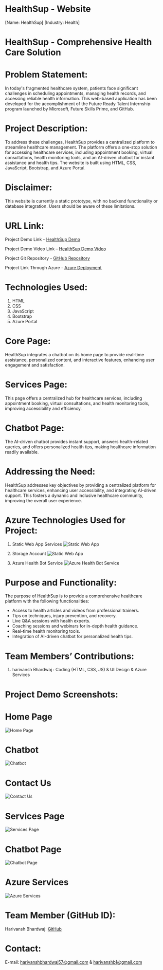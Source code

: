 # HealthSup - Website
[Name: HealthSup]
[Industry: Health]

# HealthSup - Comprehensive Health Care Solution

# Problem Statement:

In today's fragmented healthcare system, patients face significant challenges in scheduling appointments, managing health records, and accessing reliable health information. This web-based application has been developed for the accomplishment of the Future Ready Talent Internship program launched by Microsoft, Future Skills Prime, and GitHub.

# Project Description:

To address these challenges, HealthSup provides a centralized platform to streamline healthcare management. The platform offers a one-stop solution for accessing healthcare services, including appointment booking, virtual consultations, health monitoring tools, and an AI-driven chatbot for instant assistance and health tips. The website is built using HTML, CSS, JavaScript, Bootstrap, and Azure Portal.

# Disclaimer:
This website is currently a static prototype, with no backend functionality or database integration. Users should be aware of these limitations.

# URL Link:
Project Demo Link - [HealthSup Demo](https://harivanshx.github.io/HealthSup/)

Project Demo Video Link – [HealthSup Demo Video](https://www.youtube.com/watch?v=Er3_Ytua2Fo)

Project Git Repository - [GitHub Repository](https://github.com/harivanshx/HealthSup)

Project Link Through Azure - [Azure Deployment](https://mango-mud-0f5a5dd00.5.azurestaticapps.net/)

# Technologies Used:
1. HTML
2. CSS
3. JavaScript
4. Bootstrap
5. Azure Portal

# Core Page:
HealthSup integrates a chatbot on its home page to provide real-time assistance, personalized content, and interactive features, enhancing user engagement and satisfaction.

# Services Page:
This page offers a centralized hub for healthcare services, including appointment booking, virtual consultations, and health monitoring tools, improving accessibility and efficiency.

# Chatbot Page:
The AI-driven chatbot provides instant support, answers health-related queries, and offers personalized health tips, making healthcare information readily available.

# Addressing the Need:
HealthSup addresses key objectives by providing a centralized platform for healthcare services, enhancing user accessibility, and integrating AI-driven support. This fosters a dynamic and inclusive healthcare community, improving the overall user experience.

# Azure Technologies Used for Project:
1. Static Web App Services
   ![Static Web App](https://github.com/harivanshx/HealthSup/blob/master/Screenshot%20(19).png)

2. Storage Account
    ![Static Web App](https://github.com/harivanshx/HealthSup/blob/master/Screenshot%20(20).png)

3. Azure Health Bot Service
   ![Azure Health Bot Service](https://github.com/harivanshx/HealthSup/blob/master/Screenshot%20(18).png)

   

# Purpose and Functionality:
The purpose of HealthSup is to provide a comprehensive healthcare platform with the following functionalities:
- Access to health articles and videos from professional trainers.
- Tips on techniques, injury prevention, and recovery.
- Live Q&A sessions with health experts.
- Coaching sessions and webinars for in-depth health guidance.
- Real-time health monitoring tools.
- Integration of AI-driven chatbot for personalized health tips.

# Team Members’ Contributions:
1. harivansh Bhardwaj :  Coding (HTML, CSS, JS) & UI Design & Azure Services

# Project Demo Screenshots:

# Home Page
![Home Page](https://github.com/harivanshx/HealthSup/blob/master/Screenshot%20(11).png)

# Chatbot
![Chatbot](https://github.com/harivanshx/HealthSup/blob/master/Screenshot%20(14).png)

# Contact Us
![Contact Us](https://github.com/harivanshx/HealthSup/blob/master/Screenshot%20(16).png)

# Services Page
![Services Page](https://github.com/harivanshx/HealthSup/blob/master/Screenshot%20(13).png)

# Chatbot Page
![Chatbot Page](https://github.com/harivanshx/HealthSup/blob/master/Screenshot%20(14).png)


# Azure Services
![Azure Services](https://github.com/harivanshx/HealthSup/blob/master/Screenshot%20(17).png)



# Team Member (GitHub ID):
Harivansh Bhardwaj: [GitHub](https://github.com/harivanshx)


# Contact:
E-mail: harivanshbhardwaj57@gmail.com & harivanshb1@gmail.com


